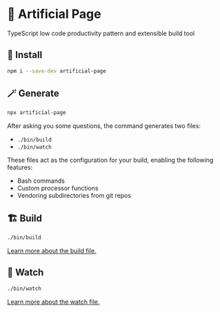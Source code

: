 # 🦾 Artificial Page

TypeScript low code productivity pattern and extensible build tool

## 🏁 Install

```bash
npm i --save-dev artificial-page
```

## 🪄 Generate

```bash
npx artificial-page
```

After asking you some questions, the command generates two files:
  * `./bin/build`
  * `./bin/watch`

These files act as the configuration for your build, enabling the following features:

* Bash commands
* Custom processor functions
* Vendoring subdirectories from git repos

## 🏗️ Build

```bash
./bin/build
```

[Learn more about the build file.](docs/build.md)

## 🔬 Watch

```bash
./bin/watch
```

[Learn more about the watch file.](docs/watch.md)